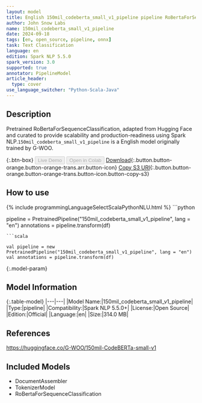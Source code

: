 ```yaml
---
layout: model
title: English 150mil_codeberta_small_v1_pipeline pipeline RoBertaForSequenceClassification from G-WOO
author: John Snow Labs
name: 150mil_codeberta_small_v1_pipeline
date: 2024-09-18
tags: [en, open_source, pipeline, onnx]
task: Text Classification
language: en
edition: Spark NLP 5.5.0
spark_version: 3.0
supported: true
annotator: PipelineModel
article_header:
  type: cover
use_language_switcher: "Python-Scala-Java"
---
```


## Description

Pretrained RoBertaForSequenceClassification, adapted from Hugging Face and curated to provide scalability and production-readiness using Spark NLP.`150mil_codeberta_small_v1_pipeline` is a English model originally trained by G-WOO.

{:.btn-box}
<button class="button button-orange" disabled>Live Demo</button>
<button class="button button-orange" disabled>Open in Colab</button>
[Download](https://s3.amazonaws.com/auxdata.johnsnowlabs.com/public/models/150mil_codeberta_small_v1_pipeline_en_5.5.0_3.0_1726622290250.zip){:.button.button-orange.button-orange-trans.arr.button-icon}
[Copy S3 URI](s3://auxdata.johnsnowlabs.com/public/models/150mil_codeberta_small_v1_pipeline_en_5.5.0_3.0_1726622290250.zip){:.button.button-orange.button-orange-trans.button-icon.button-copy-s3}

## How to use



<div class="tabs-box" markdown="1">
{% include programmingLanguageSelectScalaPythonNLU.html %}
```python

pipeline = PretrainedPipeline("150mil_codeberta_small_v1_pipeline", lang = "en")
annotations =  pipeline.transform(df)   

```
```scala

val pipeline = new PretrainedPipeline("150mil_codeberta_small_v1_pipeline", lang = "en")
val annotations = pipeline.transform(df)

```
</div>

{:.model-param}
## Model Information

{:.table-model}
|---|---|
|Model Name:|150mil_codeberta_small_v1_pipeline|
|Type:|pipeline|
|Compatibility:|Spark NLP 5.5.0+|
|License:|Open Source|
|Edition:|Official|
|Language:|en|
|Size:|314.0 MB|

## References

https://huggingface.co/G-WOO/150mil-CodeBERTa-small-v1

## Included Models

- DocumentAssembler
- TokenizerModel
- RoBertaForSequenceClassification
